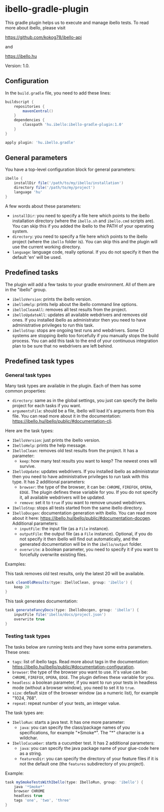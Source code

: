 # ibello-gradle-plugin

This gradle plugin helps us to execute and manage ibello tests. To read more about ibello, please visit

https://github.com/kokog78/ibello-api

and

https://ibello.hu

Version: 1.0.

## Configuration

In the `build.gradle` file, you need to add these lines:

```groovy
buildscript {
	repositories {
		mavenCentral()
	}
	dependencies {
		classpath 'hu.ibello:ibello-gradle-plugin:1.0'
	}
}

apply plugin: 'hu.ibello.gradle'
```

## General parameters

You have a top-level configuration block for general parameters:

```groovy
ibello {
	installDir file('/path/to/my/ibello/installation')
	directory file('/path/to/my/project')
	language 'hu'
}
```

A few words about these parameters:

- `installDir`: you need to specify a file here which points to the ibello installation directory (where the `ibello.sh` and `ibello.cmd` scripts are). You can skip this if you added the ibello to the PATH of your operating system.
- `directory`: you need to specify a file here which points to the ibello project (where the `ibello` folder is). You can skip this and the plugin will use the current working directory.
- `language`: language code, really optional. If you do not specify it then the default 'en' will be used.

## Predefined tasks

The plugin will add a few tasks to your gradle environment. All of them are in the "ibello" group.

- `ibelloVersion`: prints the ibello version.
- `ibelloHelp`: prints help about the ibello command line options.
- `ibelloCleanAll`: removes all test results from the project.
- `ibelloUpdateAll`: updates all available webdrivers and removes old ones. If you installed ibello as administrator then you need to have administrative privileges to run this task.
- `ibelloStop`: stops are ongoing test runs and webdrivers. Some CI systems are stopping ibello too forcefully if you manually stops the build process. You can add this task to the end of your continuous integration plan to be sure that no webdrivers are left behind.

## Predefined task types

### General task types

Many task types are available in the plugin. Each of them has some common properties:

- `directory`: same as in the global settings, you just can specify the ibello project for each tasks if you want.
- `argumentsFile`: should be a file, ibello will load it's arguments from this file. You can read more about it in the documentation: https://ibello.hu/ibello/public/#documentation-cli.

Here are the task types:

- `IbelloVersion`: just prints the ibello version.
- `IbelloHelp`: prints the help message.
- `IbelloClean`: removes old test results from the project. It has a parameter:
  - `keep`: how many test results you want to keep? The newest ones will survive.
- `IbelloUpdate`: updates webdrivers. If you installed ibello as administrator then you need to have administrative privileges to run task with this type. It has 2 additional parameters:
  - `browser`: the type of the browser, it can be: `CHROME`, `FIREFOX`, `OPERA`, `EDGE`. The plugin defines these variable for you. If you do not specify it, all available webdrivers will be updated.
  - `remove`: set it to `true` if you want to remove unused webdrivers.
- `IbelloStop`: stops all tests started from the same ibello directory.
- `IbelloDocgen`: documentation generation with ibello. You can read more about it here: https://ibello.hu/ibello/public/#documentation-docgen. Additional parameters:
  - `inputFile`: the input file (as a `File` instance).
  - `outputFile`: the output file (as a `File` instance). Optional, if you do not specify it then ibello will find out automatically, and the generated documentation will be in the `ibello/output` folder.
  - `overwrite`: a boolean parameter, you need to specify it if you want to forcefully overwrite existing files.

Examples:

This task removes old test results, only the latest 20 will be available.

```groovy
task cleanOldResults(type: IbelloClean, group: 'ibello') {
	keep 20
}
```

This task generates documentation:

```groovy
task generateFancyDocs(type: IbelloDocgen, group: 'ibello') {
	inputFile file('ibello/docs/project.json')
	overwrite true
}
```

### Testing task types

The tasks below are running tests and they have some extra parameters. These ones:

- `tags`: list of ibello tags. Read more about tags in the documentation: https://ibello.hu/ibello/public/#documentation-configuration.
- `browser`: the type of the browser you want to use. It's value can be: `CHROME`, `FIREFOX`, `OPERA`, `EDGE`. The plugin defines these variable for you.
- `headless`: a boolean parameter, if you want to run your tests in headless mode (without a browser window), you need to set it to `true`.
- `size`: default size of the browser window (as a numeric list), for example "1024, 768".
- `repeat`: repeat number of your tests, an integer value.

The task types are:

- `IbelloRun`: starts a java test. It has one more parameter:
  - `java`: you can specify the class/package names of you specifications, for example "\*Smoke\*". The "\*" character is a wildchar.
- `IbelloCucumber`: starts a cucumber test. It has 2 additional parameters:
  - `java`: you can specify the java package name of your glue-code here as a string.
  - `featuresDir`: you can specify the directory of your feature files if it is not the default one (the `features` subdirectory of you project).

Example:

```groovy
task mySmokeTestsWithIbello(type: IbelloRun, group: 'ibello') {
	java '*Smoke*'
	browser CHROME
	headless true
	tags 'one', 'two', 'three'
}
```

